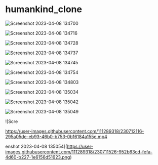 # humankind_clone
![Screenshot 2023-04-08 134700](https://user-images.githubusercontent.com/111289318/230711398-f93993b7-dfee-4f45-a76d-239361774cb1.png)


![Screenshot 2023-04-08 134716](https://user-images.githubusercontent.com/111289318/230711488-03a7a580-572c-4b48-babd-f68c2047fa63.png)


![Screenshot 2023-04-08 134728](https://user-images.githubusercontent.com/111289318/230711491-f7aa6bc1-9574-4fe9-8564-1b29373173e0.png)


![Screenshot 2023-04-08 134737](https://user-images.githubusercontent.com/111289318/230711497-9f50c1db-c719-412f-91f3-258456d85085.png)


![Screenshot 2023-04-08 134745](https://user-images.githubusercontent.com/111289318/230711499-ffa94f9c-3f00-48b9-aa18-1503a4ba93b2.png)


![Screenshot 2023-04-08 134754](https://user-images.githubusercontent.com/111289318/230711502-868f451a-131a-42cd-b1e5-6db9f133e29f.png)


![Screenshot 2023-04-08 134803](https://user-images.githubusercontent.com/111289318/230711510-ce269f8f-bc87-4140-b629-7871580a9e12.png)


![Screenshot 2023-04-08 135034](https://user-images.githubusercontent.com/111289318/230711514-bfe218c4-6810-40ba-9533-19d0936f9b82.png)


![Screenshot 2023-04-08 135042](https://user-images.githubusercontent.com/111289318/230711517-9ca70597-8a1a-425f-9b6d-dcaf8d4ef6f1.png)


![Screenshot 2023-04-08 135049](https://user-images.githubusercontent.com/111289318/230711521-20743572-eec1-47f3-bf27-2b8c7e4eea40.png)




![Scre

https://user-images.githubusercontent.com/111289318/230712116-295a05de-eb93-46b0-b753-0b16184a155e.mp4

enshot 2023-04-08 135054](https://user-images.githubusercontent.com/111289318/230711526-952b63cd-fefa-4d60-b227-1e6156d51623.png)




